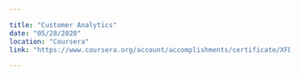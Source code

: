 ```yaml
---

title: "Customer Analytics"
date: "05/28/2020"
location: "Coursera"
link: "https://www.coursera.org/account/accomplishments/certificate/XFD88QVLHV7P"

---
```

